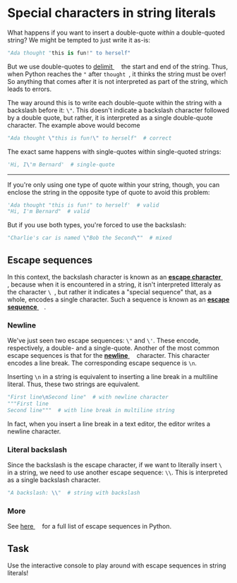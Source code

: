 # Special characters in string literals

What happens if you want to insert a double-quote *within* a double-quoted string? We might be tempted to just write it as-is:
```python
"Ada thought "this is fun!" to herself" 
```
But we use double-quotes to [delimit <img height="12" style="display: inline" src="https://raw.githubusercontent.com/webartifex/intro-to-python/master/static/link_to_wiki.png">](https://en.wikipedia.org/wiki/delimiter) the start and end of the string. Thus, when Python reaches the `"` after `thought `, it thinks the string must be over! So anything that comes after it is not interpreted as part of the string, which leads to errors.

The way around this is to write each double-quote within the string with a backslash before it: `\"`. This doesn't indicate a backslash character followed by a double quote, but rather, it is interpreted as a single double-quote character. The example above would become
```python
"Ada thought \"this is fun!\" to herself"  # correct 
```

The exact same happens with single-quotes within single-quoted strings:
```python
'Hi, I\'m Bernard'  # single-quote
``` 

-----------

If you're only using one type of quote within your string, though, you can enclose the string in the opposite type of quote to avoid this problem:
```python
'Ada thought "this is fun!" to herself'  # valid
"Hi, I'm Bernard"  # valid
```
But if you use both types, you're forced to use the backslash:
```python
"Charlie's car is named \"Bob the Second\""  # mixed
```


## Escape sequences

In this context, the backslash character is known as an [**escape character** <img height="12" style="display: inline" src="https://raw.githubusercontent.com/webartifex/intro-to-python/master/static/link_to_wiki.png">](https://en.wikipedia.org/wiki/escape_character), because when it is encountered in a string, it isn't interpreted litteraly as the character `\ `, but rather it indicates a "special sequence" that, as a whole, encodes a single character. Such a sequence is known as an [**escape sequence** <img height="12" style="display: inline" src="https://raw.githubusercontent.com/webartifex/intro-to-python/master/static/link_to_wiki.png">](https://en.wikipedia.org/wiki/escape_sequence).

### Newline

We've just seen two escape sequences: `\"` and `\'`. These encode, respectively, a double- and a single-quote. Another of the most common escape sequences is that for the [**newline** <img height="12" style="display: inline" src="https://raw.githubusercontent.com/webartifex/intro-to-python/master/static/link_to_wiki.png">](https://en.wikipedia.org/wiki/newline) character. This character encodes a line break. The corresponding escape sequence is `\n`.

Inserting `\n` in a string is equivalent to inserting a line break in a multiline literal. Thus, these two strings are equivalent.
```python
"First line\nSecond line"  # with newline character
"""First line
Second line"""  # with line break in multiline string
``` 
In fact, when you insert a line break in a text editor, the editor writes a newline character.

### Literal backslash

Since the backslash is the escape character, if we want to literally insert `\ ` in a string, we need to use another escape sequence: `\\`. This is interpreted as a single backslash character.
````python
"A backslash: \\"  # string with backslash
````

### More

See [here <img height="12" style="display: inline" src="https://raw.githubusercontent.com/webartifex/intro-to-python/master/static/link_to_py.png">](https://docs.python.org/3/reference/lexical_analysis.html#index-22) for a full list of escape sequences in Python.


## Task

Use the interactive console to play around with escape sequences in string literals!

